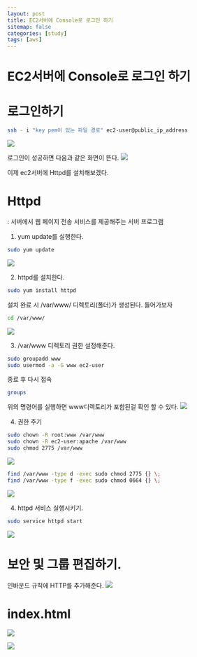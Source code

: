 ```yaml
---
layout: post
title: EC2서버에 Console로 로그인 하기 
sitemap: false
categories: [study]
tags: [aws]
---
```

# EC2서버에 Console로 로그인 하기 

# 로그인하기
~~~bash
ssh - i "key pem이 있는 파일 경로" ec2-user@public_ip_address 
~~~
![](https://images.velog.io/images/kongsub/post/e97c2a04-9143-47c1-92cf-735281207472/image.png)

로그인이 성공하면 다음과 같은 화면이 뜬다.
![](https://images.velog.io/images/kongsub/post/2b7ac581-3ce0-4850-9606-0a288f38989a/image.png)

이제 ec2서버에 Httpd를 설치해보겠다.

# Httpd
: 서버에서 웹 페이지 전송 서비스를 제공해주는 서버 프로그램
1. yum update를 실행한다.
~~~bash
sudo yum update
~~~
![](https://images.velog.io/images/kongsub/post/3af44b3d-9456-4aeb-8ae6-1aaaee8204f4/image.png)

2. httpd를 설치한다.
~~~bash
sudo yum install httpd
~~~
설치 완료 시 /var/www/ 디렉토리(폴더)가 생성된다.
들어가보자
~~~bash
cd /var/www/
~~~
![](https://images.velog.io/images/kongsub/post/9ed04e2b-8c4c-4e7d-a3fa-5a8fb3905cd1/image.png)

3. /var/www 디렉토리 권한 설정해준다. 
~~~bash
sudo groupadd www
sudo usermod -a -G www ec2-user
~~~
종료 후 다시 접속
~~~bash
groups
~~~
위의 명령어를 실행하면 www디렉토리가 포함된걸 확인 할 수 있다. 
![](https://images.velog.io/images/kongsub/post/fb73f4b0-23c8-4f48-ad7a-9768502149f3/image.png)

4. 권한 주기
~~~bash
sudo chown -R root:www /var/www
sudo chown -R ec2-user:apache /var/www
sudo chmod 2775 /var/www
~~~
![](https://images.velog.io/images/kongsub/post/3abe0af6-1439-4fff-8083-40bfea99949e/image.png)

~~~bash
find /var/www -type d -exec sudo chmod 2775 {} \;
find /var/www -type f -exec sudo chmod 0664 {} \;
~~~
![](https://images.velog.io/images/kongsub/post/2bef50f3-ac1f-45eb-a435-df602ac5b700/image.png)


4. httpd 서비스 실행시키기. 
~~~bash
sudo service httpd start
~~~
![](https://images.velog.io/images/kongsub/post/bdc531c4-0dab-4bfd-9985-831ab0595758/image.png)

# 보안 및 그룹 편집하기.
인바운드 규칙에 HTTP를 추가해준다. 
![](https://images.velog.io/images/kongsub/post/5c120ea8-eea4-409b-a60f-4de3ed121212/image.png)

# index.html
![](https://images.velog.io/images/kongsub/post/397d6a2d-1e12-42dc-848e-30c6614e1c99/image.png)

![](https://images.velog.io/images/kongsub/post/5c270333-422a-4a95-8363-02f06b1ed7d1/image.png)








